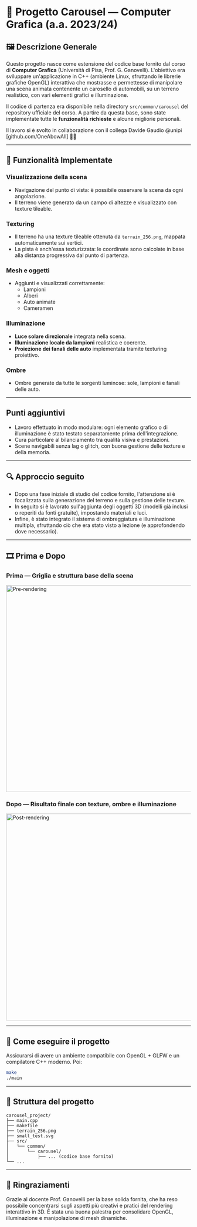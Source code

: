 # 🎢 Progetto Carousel — Computer Grafica (a.a. 2023/24)

## 🖼️ Descrizione Generale

Questo progetto nasce come estensione del codice base fornito dal corso di **Computer Grafica** (Università di Pisa, Prof. G. Ganovelli). L'obiettivo era sviluppare un'applicazione in C++ (ambiente Linux, sfruttando le librerie grafiche OpenGL) interattiva che mostrasse e permettesse di manipolare una scena animata contenente un carosello di automobili, su un terreno realistico, con vari elementi grafici e illuminazione.

Il codice di partenza era disponibile nella directory `src/common/carousel` del repository ufficiale del corso. A partire da questa base, sono state implementate tutte le **funzionalità richieste** e alcune migliorie personali.

Il lavoro si è svolto in collaborazione con il collega Davide Gaudio @unipi [github.com/OneAbowAll] 🖖🏼

---

## 🔧 Funzionalità Implementate

### Visualizzazione della scena

- Navigazione del punto di vista: è possibile osservare la scena da ogni angolazione.
- Il terreno viene generato da un campo di altezze e visualizzato con texture tileable.

### Texturing

- Il terreno ha una texture tileable ottenuta da `terrain_256.png`, mappata automaticamente sui vertici.
- La pista è anch'essa texturizzata: le coordinate sono calcolate in base alla distanza progressiva dal punto di partenza.

### Mesh e oggetti

- Aggiunti e visualizzati correttamente:
  - Lampioni
  - Alberi
  - Auto animate
  - Cameramen

### Illuminazione

- **Luce solare direzionale** integrata nella scena.
- **Illuminazione locale da lampioni** realistica e coerente.
- **Proiezione dei fanali delle auto** implementata tramite texturing proiettivo.

### Ombre

- Ombre generate da tutte le sorgenti luminose: sole, lampioni e fanali delle auto.

---

## Punti aggiuntivi

- Lavoro effettuato in modo modulare: ogni elemento grafico o di illuminazione è stato testato separatamente prima dell'integrazione.
- Cura particolare al bilanciamento tra qualità visiva e prestazioni.
- Scene navigabili senza lag o glitch, con buona gestione delle texture e della memoria.

---

## 🔍 Approccio seguito

- Dopo una fase iniziale di studio del codice fornito, l'attenzione si è focalizzata sulla generazione del terreno e sulla gestione delle texture.
- In seguito si è lavorato sull'aggiunta degli oggetti 3D (modelli già inclusi o reperiti da fonti gratuite), impostando materiali e luci.
- Infine, è stato integrato il sistema di ombreggiatura e illuminazione multipla, sfruttando ciò che era stato visto a lezione (e approfondendo dove necessario).

---

## 🎞️ Prima e Dopo

### Prima — Griglia e struttura base della scena
<img width="544" height="564" alt="Pre-rendering" src="https://github.com/user-attachments/assets/6a23e7f9-a502-4545-884b-46db9f178455" />

### Dopo — Risultato finale con texture, ombre e illuminazione
<img width="544" height="564" alt="Post-rendering" src="https://github.com/user-attachments/assets/0cf3aab4-2aea-4085-88ba-e10c6d769f04" />

---

## 🚀 Come eseguire il progetto

Assicurarsi di avere un ambiente compatibile con OpenGL + GLFW e un compilatore C++ moderno. Poi:

```bash
make
./main
```

---

## 📁 Struttura del progetto

```
carousel_project/
├── main.cpp
├── makefile
├── terrain_256.png
├── small_test.svg
├── src/
│   └── common/
│       └── carousel/
│           ├── ... (codice base fornito)
└── ...
```

---

## 🙌 Ringraziamenti

Grazie al docente Prof. Ganovelli per la base solida fornita, che ha reso possibile concentrarsi sugli aspetti più creativi e pratici del rendering interattivo in 3D. È stata una buona palestra per consolidare OpenGL, illuminazione e manipolazione di mesh dinamiche.

